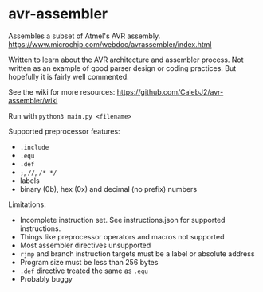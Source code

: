 # avr-assembler

Assembles a subset of Atmel's AVR assembly. https://www.microchip.com/webdoc/avrassembler/index.html

Written to learn about the AVR architecture and assembler process. Not written as an example of good parser design or coding practices. But hopefully it is fairly well commented.

See the wiki for more resources: https://github.com/CalebJ2/avr-assembler/wiki

Run with `python3 main.py <filename>`

Supported preprocessor features:
- `.include`
- `.equ`
- `.def`
- `;`, `//`, `/* */`
- labels
- binary (0b), hex (0x) and decimal (no prefix) numbers

Limitations:
- Incomplete instruction set. See instructions.json for supported instructions.
- Things like preprocessor operators and macros not supported
- Most assembler directives unsupported
- `rjmp` and branch instruction targets must be a label or absolute address
- Program size must be less than 256 bytes
- `.def` directive treated the same as `.equ`
- Probably buggy
